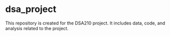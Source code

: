 # dsa_project
This repository is created for the DSA210 project. It includes data, code, and analysis related to the project.

